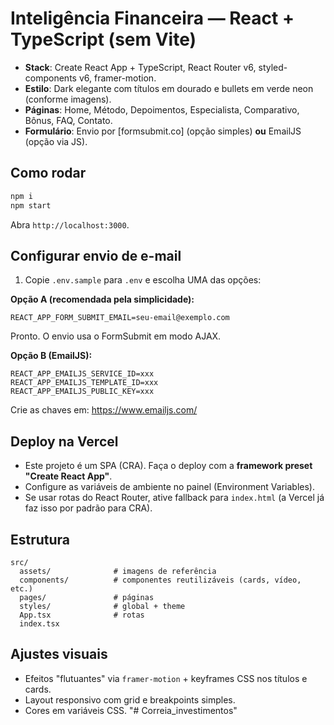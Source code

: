 
# Inteligência Financeira — React + TypeScript (sem Vite)

- **Stack**: Create React App + TypeScript, React Router v6, styled-components v6, framer-motion.
- **Estilo**: Dark elegante com títulos em dourado e bullets em verde neon (conforme imagens).
- **Páginas**: Home, Método, Depoimentos, Especialista, Comparativo, Bônus, FAQ, Contato.
- **Formulário**: Envio por [formsubmit.co] (opção simples) **ou** EmailJS (opção via JS).

## Como rodar
```bash
npm i
npm start
```
Abra `http://localhost:3000`.

## Configurar envio de e-mail
1) Copie `.env.sample` para `.env` e escolha UMA das opções:

**Opção A (recomendada pela simplicidade):**
```env
REACT_APP_FORM_SUBMIT_EMAIL=seu-email@exemplo.com
```
Pronto. O envio usa o FormSubmit em modo AJAX.

**Opção B (EmailJS):**
```env
REACT_APP_EMAILJS_SERVICE_ID=xxx
REACT_APP_EMAILJS_TEMPLATE_ID=xxx
REACT_APP_EMAILJS_PUBLIC_KEY=xxx
```
Crie as chaves em: https://www.emailjs.com/

## Deploy na Vercel
- Este projeto é um SPA (CRA). Faça o deploy com a **framework preset "Create React App"**.
- Configure as variáveis de ambiente no painel (Environment Variables).
- Se usar rotas do React Router, ative fallback para `index.html` (a Vercel já faz isso por padrão para CRA).

## Estrutura
```
src/
  assets/              # imagens de referência
  components/          # componentes reutilizáveis (cards, vídeo, etc.)
  pages/               # páginas
  styles/              # global + theme
  App.tsx              # rotas
  index.tsx
```

## Ajustes visuais
- Efeitos "flutuantes" via `framer-motion` + keyframes CSS nos títulos e cards.
- Layout responsivo com grid e breakpoints simples.
- Cores em variáveis CSS.
"# Correia_investimentos" 
